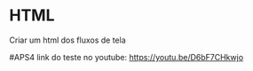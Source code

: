 # HTML
Criar um html dos fluxos de tela

#APS4
link do teste no youtube: 
https://youtu.be/D6bF7CHkwjo